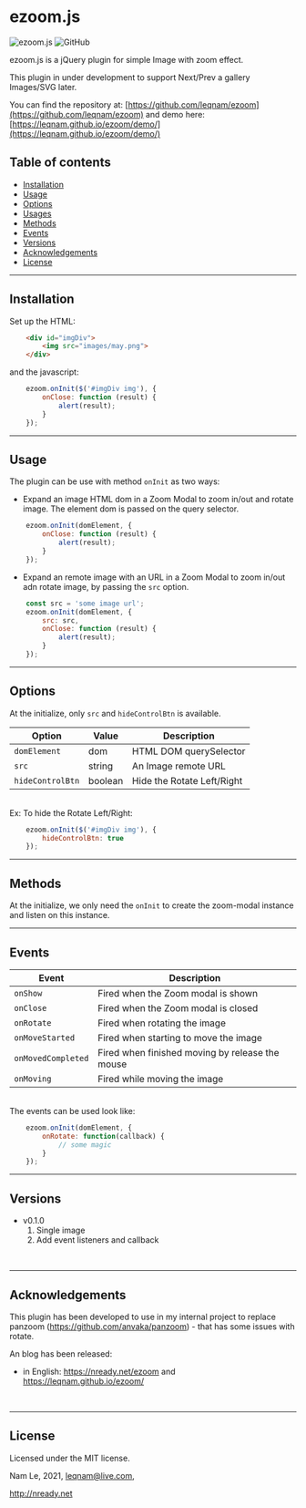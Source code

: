 # ezoom.js

![ezoom.js](https://img.shields.io/static/v1?label=ezoom.js&message=v0.1.0&color=yellow) ![GitHub](https://img.shields.io/github/license/leqnam/ezoom)

ezoom.js is a jQuery plugin for simple Image with zoom effect. 

This plugin in under development to support Next/Prev a gallery Images/SVG later.

You can find the repository at: [https://github.com/leqnam/ezoom](https://github.com/leqnam/ezoom) 
and demo here: [https://leqnam.github.io/ezoom/demo/](https://leqnam.github.io/ezoom/demo/)

## Table of contents
- [Installation](#Installation)
- [Usage](#Usage)
- [Options](#Options)
- [Usages](#Usages)
- [Methods](#Methods)
- [Events](#Events)
- [Versions](#Versions)
- [Acknowledgements](#Acknowledgements)
- [License](#License)


<hr>


## Installation

Set up the HTML:
```html
	<div id="imgDiv">
		<img src="images/may.png">
	</div>
```
and the javascript:

```javascript
	ezoom.onInit($('#imgDiv img'), {
		onClose: function (result) {
			alert(result);
		}
	});
```

<hr>

## Usage

The plugin can be use with method `onInit` as two ways:
- Expand an image HTML dom in a Zoom Modal to zoom in/out and rotate image. The element dom is passed on the query selector.

```javascript
	ezoom.onInit(domElement, {
		onClose: function (result) {
			alert(result);
		}
	});
```

- Expand an remote image with an URL in a Zoom Modal to zoom in/out adn rotate image, by passing the `src` option.

```javascript
	const src = 'some image url';
	ezoom.onInit(domElement, {
		src: src,
		onClose: function (result) {
			alert(result);
		}
	});
```

<hr>

## Options

At the initialize, only `src` and `hideControlBtn` is available.

Option | Value | Description
---|---|---
`domElement` | dom | HTML DOM querySelector
`src` | string | An Image remote URL
`hideControlBtn` | boolean | Hide the Rotate Left/Right

<br>
Ex: To hide the Rotate Left/Right:

```javascript
	ezoom.onInit($('#imgDiv img'), {
		hideControlBtn: true
	});
```

<hr>

## Methods

At the initialize, we only need the `onInit` to create the zoom-modal instance and listen on this instance.

<hr>

## Events

Event | Description
---|---
`onShow` | Fired when the Zoom modal is shown
`onClose` | Fired when the Zoom modal is closed
`onRotate` | Fired when rotating the image
`onMoveStarted` | Fired when starting to move the image
`onMovedCompleted` | Fired when finished moving by release the mouse
`onMoving` | Fired while moving the image

<br>
The events can be used look like:

```javascript
	ezoom.onInit(domElement, {
		onRotate: function(callback) {
			// some magic
		}
	});
```

<hr>

## Versions

* v0.1.0
	1. Single image
	2. Add event listeners and callback


<br>
<hr>

## Acknowledgements

This plugin has been developed to use in my internal project to replace panzoom (https://github.com/anvaka/panzoom) - that has some issues with rotate.

An blog has been released: 
- in English: https://nready.net/ezoom and https://leqnam.github.io/ezoom/

<br>
<hr>

## License

Licensed under the MIT license.

Nam Le, 2021,
leqnam@live.com,

http://nready.net
